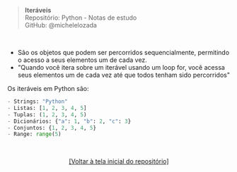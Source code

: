> **Iteráveis**  
> Repositório: Python - Notas de estudo     
> GitHub: @michelelozada
&nbsp;
     
&nbsp;  
- São os objetos que podem ser percorridos sequencialmente, permitindo o acesso a seus elementos um de cada vez. 
- "Quando você itera sobre um iterável usando um loop for, você acessa seus elementos um de cada vez até que todos tenham sido percorridos"

Os iteráveis em Python são:
```py
- Strings: "Python"
- Listas: [1, 2, 3, 4, 5]
- Tuplas: (1, 2, 3, 4, 5)
- Dicionários: {"a": 1, "b": 2, "c": 3}
- Conjuntos: {1, 2, 3, 4, 5}
- Range: range(5)
```

&nbsp;

<div align="center">
<a href="https://github.com/michelelozada/Python-Study-Notes">[Voltar à tela inicial do repositório]</a>
</div>